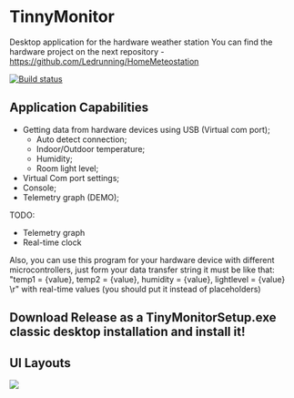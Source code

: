 # TinnyMonitor
Desktop application for the hardware weather station 
You can find the hardware project on the next repository - https://github.com/Ledrunning/HomeMeteostation

[![Build status](https://ci.appveyor.com/api/projects/status/bgvljka6bg9ofhec?svg=true)](https://ci.appveyor.com/project/Ledrunning/tinnymonitor)

## Application Capabilities

* Getting data from hardware devices using USB (Virtual com port);
  * Auto detect connection;
  * Indoor/Outdoor temperature;
  * Humidity;
  * Room light level;
* Virtual Com port settings;
* Console;
* Telemetry graph (DEMO);

TODO:
  * Telemetry graph
  * Real-time clock

Also, you can use this program for your hardware device with different microcontrollers,
just form your data transfer string it must be like that: "temp1 = {value}, temp2 = {value}, humidity = {value}, lightlevel = {value} \r"
with real-time values (you should put it instead of placeholders)
## Download Release as a TinyMonitorSetup.exe classic desktop installation and install it!

## UI Layouts
  
  ![](tinyMonitor.gif)


